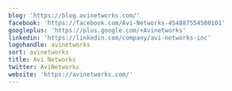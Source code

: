 ```yaml
---
blog: 'https://blog.avinetworks.com/'
facebook: 'https://facebook.com/Avi-Networks-454887554580101'
googleplus: 'https://plus.google.com/+Avinetworks'
linkedin: 'https://linkedin.com/company/avi-networks-inc'
logohandle: avinetworks
sort: avinetworks
title: Avi Networks
twitter: AviNetworks
website: 'https://avinetworks.com/'
---
```

